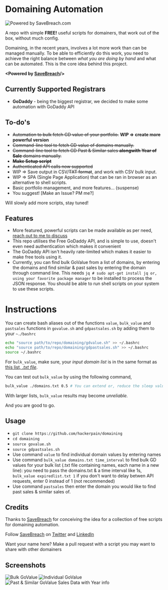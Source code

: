 # Domaining Automation

![Powered by SaveBreach.com](https://media-exp1.licdn.com/dms/image/C561BAQGBgwds1YjXHg/company-background_10000/0?e=1591254000&v=beta&t=d7XqQom9CEbjIrNt4erKeoV_y-OpwOcKR7FnZhfTDGA)

A repo with simple **FREE!** useful scripts for domainers, that work out of the box, without much config.

Domaining, in the recent years, involves a lot more work than can be managed manually. To be able to efficiently do this work, you need to achieve the right balance between *what you are doing by hand* and what can be automated. This is the core idea behind this project.

**<Powered by [SaveBreach](https://twitter.com/savebreach)/>**

## Currently Supported Registrars
  - **GoDaddy** - being the biggest registrar, we decided to make some automation with GoDaddy API

## To-do's

  - ~~Automation to bulk fetch GD value of your portfolio.~~ **WIP => create more powerful version** 
  - ~~Command-line tool to fetch GD value of domains manually.~~
  - ~~Command-line tool to fetch GD Past & Similar sales **alongwith Year of Sale** domains manually.~~
  - ~~**Make Setup script**~~
  - ~~Authenticated API calls now supported~~
  -   WIP => Save output in CSV/~~TXT format~~, and work with CSV bulk input.
  -   WIP => SPA (Single Page Application) that can be ran in browser as an alternative to shell scripts.
  -   Basic portfolio management, and more features... (suspense)
  -   You suggest! [Make an Issue? PM me?]

Will slowly add more scripts, stay tuned!

## Features

  - More featured, powerful scripts can be made available as per need, [reach out to me to discuss](https://www.namepros.com/members/save-breach.1033958/)
  - This repo utilises the Free GoDaddy API, and is simple to use, doesn't even need authentication which makes it convenient 
  - The GoDaddy API isn't heavily rate-limited which makes it easier to make free tools using it.
  - Currently, you can find bulk GoValue from a list of domains, by entering the domains and find similar & past sales by entering the domain through command line. This needs ```jq # sudo apt-get install jq or, using your favorite package manager``` to be installed to process the JSON response. You should be able to run shell scripts on your system to use these scripts.
  

# Instructions

You can create bash aliases out of the functions ```value```, ```bulk_value``` and ```pastsales``` functions in ```govalue.sh``` and ```gdpastsales.sh``` by adding them to your ```~./bashrc```

```sh
echo "source path/to/repo/domaining/gdvalue.sh" >> ~/.bashrc
echo "source path/to/repo/domaining/gdpastsales.sh" >> ~/.bashrc
source ~/.bashrc
```
For ```bulk_value```, make sure, your *input domain list* is in the same format as [this list, *.txt file*](https://github.com/hackerpain/domaining/blob/master/domains.txt).

You can test out ```bulk_value``` by using the following command,

```sh
bulk_value ./domains.txt 0.5 # You can extend or, reduce the sleep value (2nd argument) between 0.1 to 1 or, more depending on API throttling
```
With larger lists, ```bulk_value``` results may become *unreliable.*

And you are good to go.

## Usage
  - ```git clone https://github.com/hackerpain/domaining```
  - ```cd domaining```
  - ```source govalue.sh```
  - ```source gdpastsales.sh```
  - Use command ```value``` to find individual domain values by entering names
  - Use command ```bulk_value domains.txt time_interval``` to find bulk GD values for your bulk list (.txt file containing names, each name in a new line): you need to pass the domains.txt & a time interval like 1s, ```bulk_value expiredlist.txt 1``` if you don't want to delay betwen API requests, enter 0 instead of 1 (not recommended)
  - Use command ```pastsales``` then enter the domain you would like to find past sales & similar sales of.
  
## Credits

Thanks to [SaveBreach](https://www.namepros.com/members/save-breach.1033958/) for conceiving the idea for a collection of free scripts for domaining automation.

Follow [SaveBreach](http://savebreach.com) on [Twitter](http://twitter.com/savebreach) and [LinkedIn](http://linkedin.com/company/savebreach)

Want your name here? Make a pull request with a script you may want to share with other domainers

## Screenshots
 ![Bulk GoValue](https://i.imgur.com/xLSvzNK.png)
 ![Individual GoValue](https://i.imgur.com/UjCNjhk.png)
 ![Past & Similar GoValue Sales Data with Year info](https://i.imgur.com/5U6NfF2.png)
